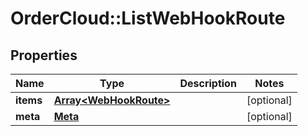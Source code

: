 # OrderCloud::ListWebHookRoute

## Properties
Name | Type | Description | Notes
------------ | ------------- | ------------- | -------------
**items** | [**Array&lt;WebHookRoute&gt;**](WebHookRoute.md) |  | [optional] 
**meta** | [**Meta**](Meta.md) |  | [optional] 


